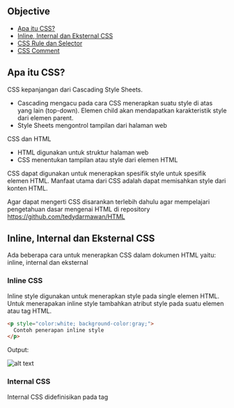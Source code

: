 ## Objective
- [Apa itu CSS?](#apa-itu-css)
- [Inline, Internal dan Eksternal CSS](#inline-internal-dan-eksternal-css)
- [CSS Rule dan Selector](#css-rule-dan-selector)
- [CSS Comment](#css-comment)

## Apa itu CSS?
CSS kepanjangan dari Cascading Style Sheets.
- Cascading mengacu pada cara CSS menerapkan suatu style di atas yang lain (top-down). Elemen child akan mendapatkan karakteristik style dari elemen parent.
- Style Sheets mengontrol tampilan dari halaman web

CSS dan HTML
- HTML digunakan untuk struktur halaman web
- CSS menentukan tampilan atau style dari elemen HTML

CSS dapat digunakan untuk menerapkan spesifik style untuk spesifik elemen HTML. Manfaat utama dari CSS adalah dapat memisahkan style dari konten HTML.

Agar dapat mengerti CSS disarankan terlebih dahulu agar mempelajari pengetahuan dasar mengenai HTML di repository https://github.com/tedydarmawan/HTML

## Inline, Internal dan Eksternal CSS
Ada beberapa cara untuk menerapkan CSS dalam dokumen HTML yaitu: inline, internal dan eksternal

### Inline CSS
Inline style digunakan untuk menerapkan style pada single elemen HTML.
Untuk menerapakan inline style tambahkan atribut style pada suatu elemen atau tag HTML.
``` html
<p style="color:white; background-color:gray;">
  Contoh penerapan inline style
</p>
```

Output:

![alt text][inline_css]

### Internal CSS
Internal CSS didefinisikan pada tag <style> didalam bagian head dari halaman HTML.
``` html
<!DOCTYPE html>
<html>
  <head>
    <title>Halaman Pertama</title>
    <style>
      p{
        color: white;
        background-color: gray;
      }
    </style>
  </head>
  <body>
    <p>Contoh paragraf 1</p>
    <p>Contoh paragraf 2</p>
  </body>
</html>
```

Output:

![alt text][internal_css]

### Eksternal CSS
Dengan menggunakan eksternal CSS semua style pada dokumen HTML akan dipisahkan ke file terpisah .css. 

Untuk mereferensikan file CSS pada HTML dapat menggunakan tag `<link>`. Tag `<link>` dituliskan didalam bagian head dari halaman HTML.

#### index.html
``` html
<!DOCTYPE html>
<html>
  <head>
    <title>Halaman Pertama</title>
    <link rel="stylesheet" href="style.css" />
  </head>
  <body>
    <p>Contoh paragraf 1</p>
    <p>Contoh paragraf 2</p>
  </body>
</html>
```

#### style.css
``` css
p{
  color: white;
  background-color: gray;
}
```

## CSS Rule dan Selector
sintaksis CSS terdiri dari tiga bagian yakni: selector, property dan value. 
Sintaksis tersebut akan diterjemahkan oleh browser dan diterapkan ke elemen-elemen HTML yang terkait.

Contoh sintaksis CSS
``` css
h1{
  color: orange;
}
```
- h1 = selector
- color = property
- orange = value

> Setiap blok CSS berisi satu atau lebih deklarasi style, dipisahkan menggunakan titik koma (;). Setiap deklarasi meliputi nama property dan valuenya.

Ada beberapa jenis selector yaitu:
1. Type Selector
2. id dan class Selector
3. Descendant Selector

### Type Selector
Selector yang paling umum dan mudah dipahami adalah type selector. Selector ini menggunakan elemen atau tag HTML sebagai target.
Contoh type selector pada tag `<p>`:
``` css
p{
  color: green;
  font-size: 120%;
}
```

### id dan class Selector
id selector meyediakan style pada elemen HTML dengan memanfaatkan atribut id sedangkan class selector menyediakan style pada elemen HTML dengan memanfaatkan atribut class.

Contoh selector dengan menggunakan id
#### HTML
``` html
<div id="intro">
  <p>Contoh paragraf 1</p>
</div>
<p>Contoh paragraf 2</p>
```

#### CSS
``` css
#intro{
  color: white;
  background-color: red;
}
```

Contoh selector dengan menggunakan class
#### HTML
``` html
<div class="intro">
  <p>Contoh paragraf 1</p>
</div>
<p>Contoh paragraf 2</p>
```

#### CSS
``` css
.intro{
  color: white;
  background-color: red;
}
```

Output id dan class selector:

![alt text][id_class_selector]

> Untuk memilih elemen dengan spesifik id, gunakan karakter hash (#) diikuti dengan nama dari id tersebut. Sedangkan untuk memilih elemen dengan spesifik class, gunakan karakter titik (.) diikuti dengan nama dari class tersebut.

### Descendant Selector
Descendant selector digunakan untuk memilih elemen yang merupakan turunan dari elemen yang lain.

Contoh memilih tag `<em>` sebagai target
#### HTML
``` html
<div id="intro">
  <p class="pertama">Contoh <em>paragraf</em> 1</p>
  <p>Contoh paragraf 2</p>
</div>
<p class="pertama">Contoh paragaf 3</p>
<p>Contoh paragraf 4</p>
```

#### CSS
``` css
#intro .pertama em{
  color: white;
  background-color: red;
}
```

Output:

![alt text][descendant_selector]

## CSS Comment
Comment digunakan untuk menjelaskan kode dan bermanfaat pada saat mengedit kode dimasa yang akan datang. Comment juga dapat diterapkan untuk single-line comment ataupun multi-line comment.
``` css
/* ini adalah komentar */
```

Contoh:
``` css
p{
  color: white;
  /* font-size: 150%; */
  background-color: red;
}
```

[inline_css]: https://scontent.fcgk9-1.fna.fbcdn.net/v/t1.0-9/18920408_10212793690467702_3353852526657708350_n.jpg?oh=032357b265669c03d87876dfade498cc&oe=59AFA3AD "Inline CSS"
[internal_css]: https://scontent.fcgk8-1.fna.fbcdn.net/v/t1.0-9/18839239_10212793732668757_2354856348339005560_n.jpg?oh=1bd5d6563cfa77f9522cc878dd8324cc&oe=59A25477 "Internal CSS"
[id_class_selector]: https://scontent.fcgk8-1.fna.fbcdn.net/v/t1.0-9/18893286_10212794201840486_3606640922863385699_n.jpg?oh=d4fa34ff2555fd506ba8bdeb4b304a2b&oe=59A1B914 "ID Class Selector"
[descendant_selector]: https://scontent.fcgk8-1.fna.fbcdn.net/v/t1.0-9/18881864_10212794201880487_2563473811610647690_n.jpg?oh=a63f051153f10da597dfecbb2cf5fa85&oe=59A0D8ED "Descendant Selector"

